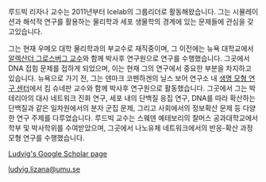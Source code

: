 루드빅 리자나 교수는 2011년부터 Icelab의 그룹리더로 활동해왔습니다. 그는 시뮬레이션과 해석적 연구를 활용하는 물리학과 세포 생물학의 경계에 있는 문제들에 관심을 갖고있습니다.

그는 현재 우메오 대학 물리학과의 부교수로 재직중이며, 그 이전에는 뉴욕 대학교에서 [알렉산더 그로스버그 교수](https://physics.nyu.edu/Grosberg/)와 함께 박사후 연구원으로 연구를 수행했습니다. 그곳에서 DNA 접힘 문제를 접하게 되었으며, 이는 현재 그의 연구에서 중요한 부분을 차지하고 있습니다. 뉴욕으로 가기 전, 그는 덴마크 코펜하겐의 닐스 보어 연구소 내 [생명 모형 연구 센터](https://nbi.ku.dk/english/research/biocomplexity/cmol/)에서 킴 슈네판 교수와 함께 박사후 연구원으로 활동했습니다. 그곳에서 그는 박테리아의 대사 네트워크 진화 연구, 세포 내의 단백질 응집 연구, DNA를 따라 확산하는 단백질과 같은 일차원에서의 분자 군집 문제, 그리고 사회에서의 정보확산 문제 등 다양한 연구 주제를 다루었습니다. 루드빅 교수는 스웨덴 예테보리의 찰머스 공과대학교에서 학부 및 박사학위를 수여받았으며, 그곳에서 나노유체 네트워크에서의 반응-확산 과정 모형 연구를 수행했습니다.


[Ludvig's Google Scholar page](https://scholar.google.se/citations?hl=en&user=dgyfsckAAAAJ&view_op=list_works&sortby=pubdate)

[ludvig.lizana@umu.se](mailto:ludvig.lizana@umu.se)
